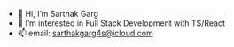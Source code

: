 - 👋 Hi, I’m Sarthak Garg
- 👀 I’m interested in Full Stack Development with TS/React
- 📫 email: sarthakgarg4s@icloud.com
